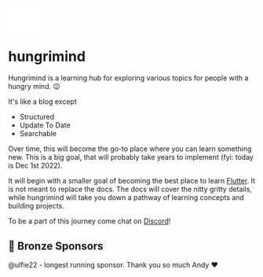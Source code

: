<picture><source media="(prefers-color-scheme: light)" srcset="/public/blacklogo.svg"><img alt="Triangle looping within itself" src="/public/whitelogo.svg" width="60px" style="margin-bottom: -10px;"></picture> 

# hungrimind

Hungrimind is a learning hub for exploring various topics for people with a hungry mind. 😉

It's like a blog except

- Structured
- Update To Date
- Searchable

Over time, this will become the go-to place where you can learn something new. This is a big goal, that will probably take years to implement (fyi: today is Dec 1st 2022). 

It will begin with a smaller goal of becoming the best place to learn [Flutter](https://flutter.dev). It is not meant to replace the docs. The docs will cover the nitty gritty details, while hungrimind will take you down a pathway of learning concepts and building projects.

To be a part of this journey come chat on [Discord](https://discord.gg/nz8kFDm7gN)!


## 🥉 Bronze Sponsors
@ulfie22 - longest running sponsor. Thank you so much Andy ❤️
